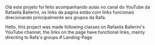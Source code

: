 Olá este projeto foi feito acompanhando aulas no canal do YouTube da Rafaella Ballerini, os links da pagina estão com links funcionais direcionando principalmente aos grupos da Rafa.


Hello, this project was made following classes on Rafaella Ballerini's YouTube channel, the links on the page have functional links, mainly directing to Rafa's groups.# Landing-Page
